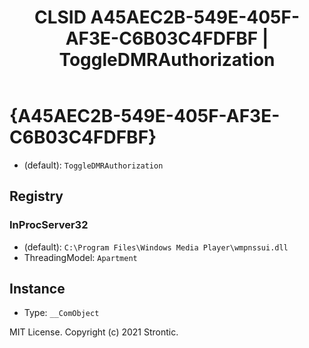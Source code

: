 ﻿---
title: "CLSID A45AEC2B-549E-405F-AF3E-C6B03C4FDFBF | ToggleDMRAuthorization"
excerpt: What is COM-Object CLSID A45AEC2B-549E-405F-AF3E-C6B03C4FDFBF?
---

# {A45AEC2B-549E-405F-AF3E-C6B03C4FDFBF}

* (default): `ToggleDMRAuthorization`

## Registry


### InProcServer32

* (default): `C:\Program Files\Windows Media Player\wmpnssui.dll`
* ThreadingModel: `Apartment`

## Instance

* Type: `__ComObject`

MIT License. Copyright (c) 2021 Strontic.


